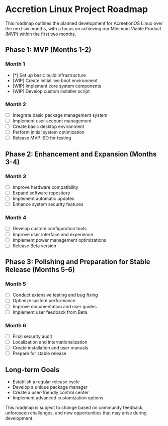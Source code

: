 # Accretion Linux Project Roadmap

This roadmap outlines the planned development for AcreetionOS Linux over the next six months, with a focus on achieving our Minimum Viable Product (MVP) within the first two months.

## Phase 1: MVP (Months 1-2)

### Month 1
- [*] Set up basic build infrastructure
- [WIP] Create initial live boot environment
- [WIP] Implement core system components
- [WIP] Develop custom installer script

### Month 2
- [ ] Integrate basic package management system
- [ ] Implement user account management
- [ ] Create basic desktop environment
- [ ] Perform initial system optimization
- [ ] Release MVP ISO for testing

## Phase 2: Enhancement and Expansion (Months 3-4)

### Month 3
- [ ] Improve hardware compatibility
- [ ] Expand software repository
- [ ] Implement automatic updates
- [ ] Enhance system security features

### Month 4
- [ ] Develop custom configuration tools
- [ ] Improve user interface and experience
- [ ] Implement power management optimizations
- [ ] Release Beta version

## Phase 3: Polishing and Preparation for Stable Release (Months 5-6)

### Month 5
- [ ] Conduct extensive testing and bug fixing
- [ ] Optimize system performance
- [ ] Improve documentation and user guides
- [ ] Implement user feedback from Beta

### Month 6
- [ ] Final security audit
- [ ] Localization and internationalization
- [ ] Create installation and user manuals
- [ ] Prepare for stable release

## Long-term Goals
- Establish a regular release cycle
- Develop a unique package manager
- Create a user-friendly control center
- Implement advanced customization options

This roadmap is subject to change based on community feedback, unforeseen challenges, and new opportunities that may arise during development.
